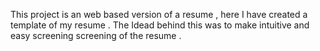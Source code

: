 This project is an web based version of a resume , here I have created a template of my resume . The Idead behind this was to make intuitive and easy screening screening of the resume .



